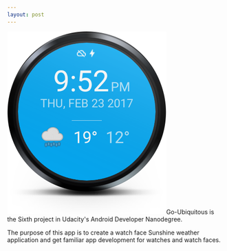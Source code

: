 ```yaml
---
layout: post
---
```

<img src="/images/fulls/02.png" class="fit image">Go-Ubiquitous is the Sixth project in Udacity's Android Developer Nanodegree.

The purpose of this app is to create a watch face Sunshine weather application and get familiar app development for watches and watch faces.
